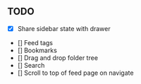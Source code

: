 ## TODO

- [x] Share sidebar state with drawer
- [] Feed tags
- [] Bookmarks
- [] Drag and drop folder tree
- [] Search
- [] Scroll to top of feed page on navigate
